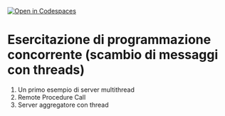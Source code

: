 [![Open in Codespaces](https://classroom.github.com/assets/launch-codespace-f4981d0f882b2a3f0472912d15f9806d57e124e0fc890972558857b51b24a6f9.svg)](https://classroom.github.com/open-in-codespaces?assignment_repo_id=9491845)
# Esercitazione di programmazione concorrente (scambio di messaggi con threads)

1. Un primo esempio di server multithread
2. Remote Procedure Call
3. Server aggregatore con thread
